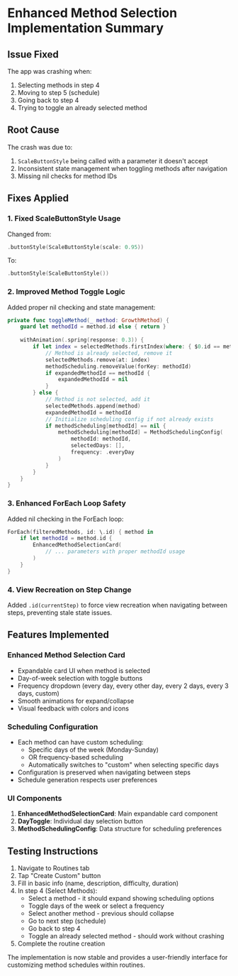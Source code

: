 # Enhanced Method Selection Implementation Summary

## Issue Fixed
The app was crashing when:
1. Selecting methods in step 4
2. Moving to step 5 (schedule)
3. Going back to step 4
4. Trying to toggle an already selected method

## Root Cause
The crash was due to:
1. `ScaleButtonStyle` being called with a parameter it doesn't accept
2. Inconsistent state management when toggling methods after navigation
3. Missing nil checks for method IDs

## Fixes Applied

### 1. Fixed ScaleButtonStyle Usage
Changed from:
```swift
.buttonStyle(ScaleButtonStyle(scale: 0.95))
```
To:
```swift
.buttonStyle(ScaleButtonStyle())
```

### 2. Improved Method Toggle Logic
Added proper nil checking and state management:
```swift
private func toggleMethod(_ method: GrowthMethod) {
    guard let methodId = method.id else { return }
    
    withAnimation(.spring(response: 0.3)) {
        if let index = selectedMethods.firstIndex(where: { $0.id == methodId }) {
            // Method is already selected, remove it
            selectedMethods.remove(at: index)
            methodScheduling.removeValue(forKey: methodId)
            if expandedMethodId == methodId {
                expandedMethodId = nil
            }
        } else {
            // Method is not selected, add it
            selectedMethods.append(method)
            expandedMethodId = methodId
            // Initialize scheduling config if not already exists
            if methodScheduling[methodId] == nil {
                methodScheduling[methodId] = MethodSchedulingConfig(
                    methodId: methodId,
                    selectedDays: [],
                    frequency: .everyDay
                )
            }
        }
    }
}
```

### 3. Enhanced ForEach Loop Safety
Added nil checking in the ForEach loop:
```swift
ForEach(filteredMethods, id: \.id) { method in
    if let methodId = method.id {
        EnhancedMethodSelectionCard(
            // ... parameters with proper methodId usage
        )
    }
}
```

### 4. View Recreation on Step Change
Added `.id(currentStep)` to force view recreation when navigating between steps, preventing stale state issues.

## Features Implemented

### Enhanced Method Selection Card
- Expandable card UI when method is selected
- Day-of-week selection with toggle buttons
- Frequency dropdown (every day, every other day, every 2 days, every 3 days, custom)
- Smooth animations for expand/collapse
- Visual feedback with colors and icons

### Scheduling Configuration
- Each method can have custom scheduling:
  - Specific days of the week (Monday-Sunday)
  - OR frequency-based scheduling
  - Automatically switches to "custom" when selecting specific days
- Configuration is preserved when navigating between steps
- Schedule generation respects user preferences

### UI Components
1. **EnhancedMethodSelectionCard**: Main expandable card component
2. **DayToggle**: Individual day selection button
3. **MethodSchedulingConfig**: Data structure for scheduling preferences

## Testing Instructions

1. Navigate to Routines tab
2. Tap "Create Custom" button
3. Fill in basic info (name, description, difficulty, duration)
4. In step 4 (Select Methods):
   - Select a method - it should expand showing scheduling options
   - Toggle days of the week or select a frequency
   - Select another method - previous should collapse
   - Go to next step (schedule)
   - Go back to step 4
   - Toggle an already selected method - should work without crashing
5. Complete the routine creation

The implementation is now stable and provides a user-friendly interface for customizing method schedules within routines.
